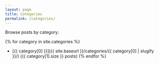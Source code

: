 ```yaml
---
layout: page
title: Categories
permalink: /categories/
---
```


Browse posts by category:

{% for category in site.categories %}

- [{{ category[0] }}]({{ site.baseurl }}/categories/{{ category[0] | slugify }}/) ({{ category[1].size }} posts)
  {% endfor %}
